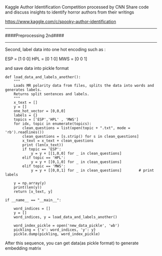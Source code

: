 Kaggle Author Identification Competition processed by CNN
Share code and discuss insights to identify horror authors from their writings

https://www.kaggle.com/c/spooky-author-identification




<hr/>
####Preprocessing 2nd####
<hr/>

Second, label data into one hot encoding such as :

ESP = [1 0 0]
HPL = [0 1 0]
MWS = [0 0 1]

and save data into pickle format

```
def load_data_and_labels_another():
    """
    Loads MR polarity data from files, splits the data into words and generates labels.
    Returns split sentences and labels.
    """
    x_text = []
    y = []
    one_hot_vector = [0,0,0]
    labels = {}
    topics = ['ESP','HPL' , 'MWS']
    for idx, topic in enumerate(topics):
        clean_questions = list(open(topic + ".txt", mode = 'rb').readlines())
        clean_questions = [s.strip() for s in clean_questions]
        x_text = x_text + clean_questions
        print (len(x_text))
        if topic == 'ESP':
            y = y + [[1,0,0] for _ in clean_questions]
        elif topic == 'HPL':
            y = y + [[0,1,0] for _ in clean_questions]
        elif topic == 'MWS':
            y = y + [[0,0,1] for _ in clean_questions]        # print labels

    y = np.array(y)
    print(len(y))
    return [x_text, y]

if __name__ == "__main__":

    word_indices = []
    y = []
    word_indices, y = load_data_and_labels_another()

    word_index_pickle = open('new_data_pickle', 'wb')
    pickling = {'x': word_indices, 'y': y}
    pickle.dump(pickling, word_index_pickle)

```

After this sequence, you can get data(as pickle format) to generate embedding matrix



